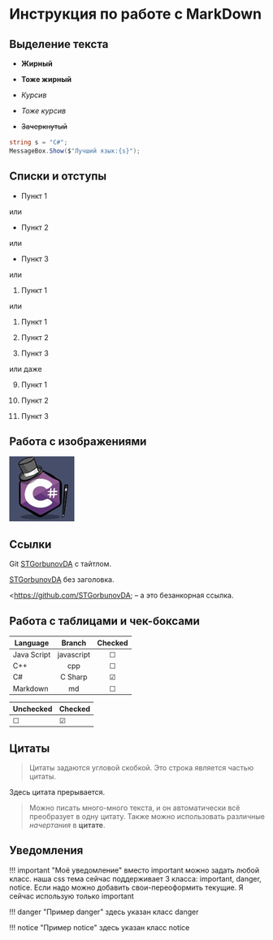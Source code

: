 # Инструкция по работе с MarkDown

## Выделение текста

* __Жирный__

* **Тоже жирный**

* *Курсив*

* _Тоже курсив_

* ~~Зачеркнутый~~

```C#
string s = "C#";
MessageBox.Show($"Лучший язык:{s}");
```

## Списки и отступы

- Пункт 1

или

+ Пункт 2

или

* Пункт 3

или

1. Пункт 1

или

1. Пункт 1

1. Пункт 2

1. Пункт 3

или даже

9. Пункт 1

5. Пункт 2

1. Пункт 3

## Работа с изображениями
![C# самый крутой язык](C_sharp.jpg)

## Ссылки

Git [STGorbunovDA](https://github.com/STGorbunovDA) с тайтлом.

[STGorbunovDA](http://example.net/) без заголовка.

<https://github.com/STGorbunovDA; – а это безанкорная ссылка.


## Работа с таблицами и чек-боксами

| Language      | Branch | Checked |        
| ------------- |:-------------:|:-------------:|
| Java Script      | javascript  |  &#9744;   |
| C++      | cpp      | &#9744;   |
| C# | C Sharp      | &#9745; |
| Markdown | md      | &#9744;   |

| Unchecked | Checked |
| --------- | ------- |
| &#9744;   | &#9745; |

## Цитаты

> Цитаты задаются угловой скобкой.
> Это строка является частью цитаты.

Здесь цитата прерывается.

> Можно писать много-много текста, и он автоматически всё преобразует в одну цитату. Также можно использовать различные *начертания* в **цитате**.

## Уведомления

!!! important "Моё уведомление"
    вместо important можно задать любой класс. наша css тема сейчас поддерживает 3 класса: important, danger, notice. Если надо можно добавить свои-переоформить текущие. Я сейчас использую только important

!!! danger "Пример danger"
    здесь указан класс danger

!!! notice "Пример notice"
    здесь указан класс notice

